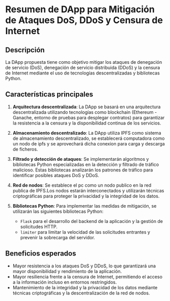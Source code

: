 # Resumen de DApp para Mitigación de Ataques DoS, DDoS y Censura de Internet

## Descripción
La DApp propuesta tiene como objetivo mitigar los ataques de denegación de servicio (DoS), denegación de servicio distribuida (DDoS) y la censura de Internet mediante el uso de tecnologías descentralizadas y bibliotecas Python.

## Características principales
1. **Arquitectura descentralizada**: La DApp se basará en una arquitectura descentralizada utilizando tecnologías como blockchain (Ethereum - Ganache, entorno de pruebas para desplegar contratos) para garantizar la resistencia a la censura y la disponibilidad continua de los servicios.

2. **Almacenamiento descentralizado**: La DApp utiliza IPFS como sistema de almacenamiento descentralizado, se establecerá computadora como un nodo de ipfs y se aprovechará dicha conexion para carga y descarga de ficheros.

3. **Filtrado y detección de ataques**: Se implementarán algoritmos y bibliotecas Python especializadas en la detección y filtrado de tráfico malicioso. Estas bibliotecas analizarán los patrones de tráfico para identificar posibles ataques DoS y DDoS.

4. **Red de nodos**: Se establece el pc como un nodo publico en la red publica de IPFS.Los nodos estarán interconectados y utilizarán técnicas criptográficas para proteger la privacidad y la integridad de los datos.

6. **Bibliotecas Python**: Para implementar las medidas de mitigación, se utilizarán las siguientes bibliotecas Python:
   - `Flask`  para el desarrollo del backend de la aplicación y la gestión de solicitudes HTTP.
   - `limiter` para limitar la velocidad de las solicitudes entrantes y prevenir la sobrecarga del servidor.

## Beneficios esperados
- Mayor resistencia a los ataques DoS y DDoS, lo que garantizará una mayor disponibilidad y rendimiento de la aplicación.
- Mayor resiliencia frente a la censura de Internet, permitiendo el acceso a la información incluso en entornos restringidos.
- Mantenimiento de la integridad y la privacidad de los datos mediante técnicas criptográficas y la descentralización de la red de nodos.
